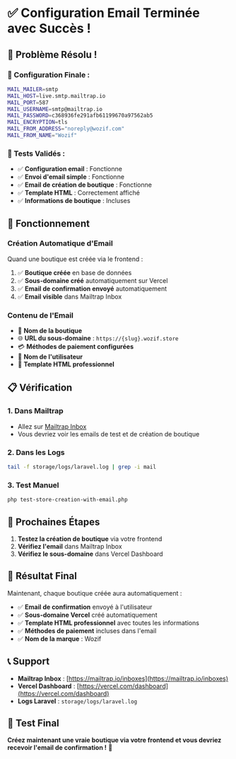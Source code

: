 # ✅ Configuration Email Terminée avec Succès !

## 🎉 Problème Résolu !

### **📧 Configuration Finale :**
```bash
MAIL_MAILER=smtp
MAIL_HOST=live.smtp.mailtrap.io
MAIL_PORT=587
MAIL_USERNAME=smtp@mailtrap.io
MAIL_PASSWORD=c368936fe291afb61199670a97562ab5
MAIL_ENCRYPTION=tls
MAIL_FROM_ADDRESS="noreply@wozif.com"
MAIL_FROM_NAME="Wozif"
```

### **🧪 Tests Validés :**
- ✅ **Configuration email** : Fonctionne
- ✅ **Envoi d'email simple** : Fonctionne
- ✅ **Email de création de boutique** : Fonctionne
- ✅ **Template HTML** : Correctement affiché
- ✅ **Informations de boutique** : Incluses

## 🎯 Fonctionnement

### **Création Automatique d'Email**
Quand une boutique est créée via le frontend :
1. ✅ **Boutique créée** en base de données
2. ✅ **Sous-domaine créé** automatiquement sur Vercel
3. ✅ **Email de confirmation envoyé** automatiquement
4. ✅ **Email visible** dans Mailtrap Inbox

### **Contenu de l'Email**
- 🏪 **Nom de la boutique**
- 🌐 **URL du sous-domaine** : `https://{slug}.wozif.store`
- 💳 **Méthodes de paiement configurées**
- 👤 **Nom de l'utilisateur**
- 📧 **Template HTML professionnel**

## 📋 Vérification

### **1. Dans Mailtrap**
- Allez sur [Mailtrap Inbox](https://mailtrap.io/inboxes)
- Vous devriez voir les emails de test et de création de boutique

### **2. Dans les Logs**
```bash
tail -f storage/logs/laravel.log | grep -i mail
```

### **3. Test Manuel**
```bash
php test-store-creation-with-email.php
```

## 🚀 Prochaines Étapes

1. **Testez la création de boutique** via votre frontend
2. **Vérifiez l'email** dans Mailtrap Inbox
3. **Vérifiez le sous-domaine** dans Vercel Dashboard

## 🎉 Résultat Final

Maintenant, chaque boutique créée aura automatiquement :
- ✅ **Email de confirmation** envoyé à l'utilisateur
- ✅ **Sous-domaine Vercel** créé automatiquement
- ✅ **Template HTML professionnel** avec toutes les informations
- ✅ **Méthodes de paiement** incluses dans l'email
- ✅ **Nom de la marque** : Wozif

## 📞 Support

- **Mailtrap Inbox** : [https://mailtrap.io/inboxes](https://mailtrap.io/inboxes)
- **Vercel Dashboard** : [https://vercel.com/dashboard](https://vercel.com/dashboard)
- **Logs Laravel** : `storage/logs/laravel.log`

## 🎯 Test Final

**Créez maintenant une vraie boutique via votre frontend et vous devriez recevoir l'email de confirmation !** 📧
